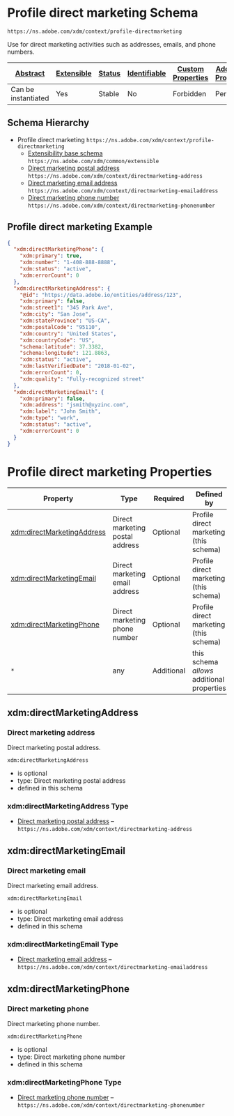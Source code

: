 
# Profile direct marketing Schema

```
https://ns.adobe.com/xdm/context/profile-directmarketing
```

Use for direct marketing activities such as addresses, emails, and phone numbers.

| [Abstract](../../../abstract.md) | [Extensible](../../../extensions.md) | [Status](../../../status.md) | [Identifiable](../../../id.md) | [Custom Properties](../../../extensions.md) | [Additional Properties](../../../extensions.md) | Defined In |
|----------------------------------|--------------------------------------|------------------------------|--------------------------------|---------------------------------------------|-------------------------------------------------|------------|
| Can be instantiated | Yes | Stable | No | Forbidden | Permitted | [mixins/profile/profile-directmarketing.schema.json](mixins/profile/profile-directmarketing.schema.json) |
## Schema Hierarchy

* Profile direct marketing `https://ns.adobe.com/xdm/context/profile-directmarketing`
  * [Extensibility base schema](../../datatypes/extensible.schema.md) `https://ns.adobe.com/xdm/common/extensible`
  * [Direct marketing postal address](../../datatypes/marketing/directmarketing-address.schema.md) `https://ns.adobe.com/xdm/context/directmarketing-address`
  * [Direct marketing email address](../../datatypes/marketing/directmarketing-emailaddress.schema.md) `https://ns.adobe.com/xdm/context/directmarketing-emailaddress`
  * [Direct marketing phone number](../../datatypes/marketing/directmarketing-phonenumber.schema.md) `https://ns.adobe.com/xdm/context/directmarketing-phonenumber`


## Profile direct marketing Example
```json
{
  "xdm:directMarketingPhone": {
    "xdm:primary": true,
    "xdm:number": "1-408-888-8888",
    "xdm:status": "active",
    "xdm:errorCount": 0
  },
  "xdm:directMarketingAddress": {
    "@id": "https://data.adobe.io/entities/address/123",
    "xdm:primary": false,
    "xdm:street1": "345 Park Ave",
    "xdm:city": "San Jose",
    "xdm:stateProvince": "US-CA",
    "xdm:postalCode": "95110",
    "xdm:country": "United States",
    "xdm:countryCode": "US",
    "schema:latitude": 37.3382,
    "schema:longitude": 121.8863,
    "xdm:status": "active",
    "xdm:lastVerifiedDate": "2018-01-02",
    "xdm:errorCount": 0,
    "xdm:quality": "Fully-recognized street"
  },
  "xdm:directMarketingEmail": {
    "xdm:primary": false,
    "xdm:address": "jsmith@xyzinc.com",
    "xdm:label": "John Smith",
    "xdm:type": "work",
    "xdm:status": "active",
    "xdm:errorCount": 0
  }
}
```

# Profile direct marketing Properties

| Property | Type | Required | Defined by |
|----------|------|----------|------------|
| [xdm:directMarketingAddress](#xdmdirectmarketingaddress) | Direct marketing postal address | Optional | Profile direct marketing (this schema) |
| [xdm:directMarketingEmail](#xdmdirectmarketingemail) | Direct marketing email address | Optional | Profile direct marketing (this schema) |
| [xdm:directMarketingPhone](#xdmdirectmarketingphone) | Direct marketing phone number | Optional | Profile direct marketing (this schema) |
| `*` | any | Additional | this schema *allows* additional properties |

## xdm:directMarketingAddress
### Direct marketing address

Direct marketing postal address.

`xdm:directMarketingAddress`
* is optional
* type: Direct marketing postal address
* defined in this schema

### xdm:directMarketingAddress Type


* [Direct marketing postal address](../../datatypes/marketing/directmarketing-address.schema.md) – `https://ns.adobe.com/xdm/context/directmarketing-address`





## xdm:directMarketingEmail
### Direct marketing email

Direct marketing email address.

`xdm:directMarketingEmail`
* is optional
* type: Direct marketing email address
* defined in this schema

### xdm:directMarketingEmail Type


* [Direct marketing email address](../../datatypes/marketing/directmarketing-emailaddress.schema.md) – `https://ns.adobe.com/xdm/context/directmarketing-emailaddress`





## xdm:directMarketingPhone
### Direct marketing phone

Direct marketing phone number.

`xdm:directMarketingPhone`
* is optional
* type: Direct marketing phone number
* defined in this schema

### xdm:directMarketingPhone Type


* [Direct marketing phone number](../../datatypes/marketing/directmarketing-phonenumber.schema.md) – `https://ns.adobe.com/xdm/context/directmarketing-phonenumber`




